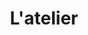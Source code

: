 ---
type: atelier
slug: atelier
title: L'atelier
team_members_one:
- name : Julien Mergeai
  img: "/v1752496827/3K6A9814.jpg"
  img_bis: "/v1752496827/3K6A9816.jpg"
- name : Olivier Leroy
  img: "/v1752496829/3K6A9764.jpg"
  img_bis: "/v1752496829/3K6A9766.jpg"
team_members_two:
- name : Jérôme Spineux
  img: "/v1752496832/3K6A9788.jpg"
  img_bis: "/v1752496832/3K6A9790.jpg"
- name : Léo Teskrat
  img: "/v1752496833/3K6A9805.jpg"
  img_bis: "/v1752496846/3K6A9808.jpg"
- name : Benjamin Paquot
  img: "/v1752496830/3K6A9776.jpg"
  img_bis: "/v1752496830/3K6A9777.jpg"
- name : Théo Vandendaele 
  img: "/v1752496830/3K6A9769.jpg"
  img_bis: "/v1752496830/3K6A9774.jpg"
- name : Quentin Anciaux
  img: "/v1752496831/3K6A9782.jpg"
  img_bis: "/v1752496832/3K6A9785.jpg"
---